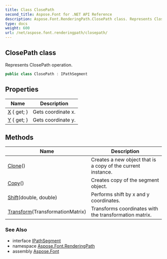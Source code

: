 ```yaml
---
title: Class ClosePath
second_title: Aspose.Font for .NET API Reference
description: Aspose.Font.RenderingPath.ClosePath class. Represents ClosePath operation
type: docs
weight: 600
url: /net/aspose.font.renderingpath/closepath/
---
```

## ClosePath class

Represents ClosePath operation.

```csharp
public class ClosePath : IPathSegment
```

## Properties

| Name | Description |
| --- | --- |
| [X](../../aspose.font.renderingpath/closepath/x/) { get; } | Gets coordinate x. |
| [Y](../../aspose.font.renderingpath/closepath/y/) { get; } | Gets coordinate y. |

## Methods

| Name | Description |
| --- | --- |
| [Clone](../../aspose.font.renderingpath/closepath/clone/)() | Creates a new object that is a copy of the current instance. |
| [Copy](../../aspose.font.renderingpath/closepath/copy/)() | Creates copy of the segment object. |
| [Shift](../../aspose.font.renderingpath/closepath/shift/)(double, double) | Performs shift by x and y coordinates. |
| [Transform](../../aspose.font.renderingpath/closepath/transform/)(TransformationMatrix) | Transforms coordinates with the transformation matrix. |

### See Also

* interface [IPathSegment](../ipathsegment/)
* namespace [Aspose.Font.RenderingPath](../../aspose.font.renderingpath/)
* assembly [Aspose.Font](../../)



